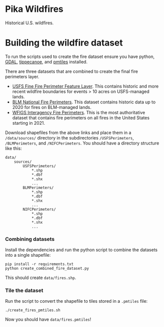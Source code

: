 # Pika Wildfires

Historical U.S. wildfires.

# Building the wildfire dataset

To run the scripts used to create the fire dataset ensure you have python, [GDAL](https://gdal.org/), [tippecanoe](https://github.com/mapbox/tippecanoe), and [pmtiles](https://github.com/protomaps/PMTiles) installed.

There are three datasets that are combined to create the final fire perimeters layer.

- [USFS Fine Fire Perimeter Feature Layer](https://data-usfs.hub.arcgis.com/datasets/usfs::national-usfs-final-fire-perimeter-feature-layer/about). This contains historic and more recent wildfire boundaries for events > 10 acres on USFS-managed lands.
- [BLM National Fire Perimeters](https://gbp-blm-egis.hub.arcgis.com/datasets/BLM-EGIS::blm-natl-fire-perimeters-polygon/about). This dataset contains historic data up to 2020 for fires on BLM-managed lands.
- [WFIGS Interagency Fire Perimeters](https://data-nifc.opendata.arcgis.com/datasets/nifc::wfigs-interagency-fire-perimeters/about). This is the most authoritative dataset that contains fire perimeters on all fires in the United States starting in 2021.

Download shapefiles from the above links and place them in a `/data/sources/` directory in the subdirectories `/USFSPerimeters`, `/BLMPerimeters`, and `/NIFCPerimeters`. You should have a directory structure like this:

```
data/
    sources/
        USFSPerimeters/
            *.shp
            *.dbf
            *.shx
            ...
        BLMPerimeters/
            *.shp
            *.dbf
            *.shx
            ...
        NIFCPerimeters/
            *.shp
            *.dbf
            *.shx
            ...
```

### Combining datasets

Install the dependencies and run the python script to combine the datasets into a single shapefile:

```
pip install -r requirements.txt
python create_combined_fire_dataset.py
```

This should create `data/fires.shp`.

### Tile the dataset

Run the script to convert the shapefile to tiles stored in a `.pmtiles` file:

```
./create_fires_pmtiles.sh
```

Now you should have `data/fires.pmtiles`!
